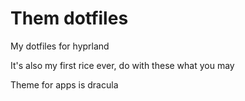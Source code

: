 # Them dotfiles

My dotfiles for hyprland

It's also my first rice ever, do with these what you may

Theme for apps is dracula